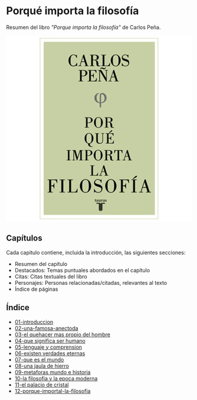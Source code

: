 # Porqué importa la filosofía

Resumen del libro *"Porque importa la filosofía"* de Carlos Peña.

![Portada Libro](./book_cover.png)

## Capítulos

Cada capitulo contiene, incluida la introducción, las siguientes secciones:
- Resumen del capítulo
- Destacados: Temas puntuales abordados en el capítulo
- Citas: Citas textuales del libro
- Personajes: Personas relacionadas/citadas, relevantes al texto
- Índice de páginas

## Índice

- [01-introduccion](./01-introduccion.md)
- [02-una-famosa-anectoda](./02-una-famosa-anecdota.md)
- [03-el quehacer mas propio del hombre](./03-el-quehacer-mas-propio-del-hombre.md)
- [04-que significa ser humano](./04-que-significa-ser-humano.md)
- [05-lenguaje y comprension](./05-lenguaje-y-compresion.md)
- [06-existen verdades eternas](./06-existen-verdades-eternas.md)
- [07-que es el mundo](./07-que-es-el-mundo.md)
- [08-una jaula de hierro](./08-una-jaula-de-hierro.md)
- [09-metaforas mundo e historia](./09-metaforas-mundo-historia.md)
- [10-la filosofia y la epoca moderna](./10-la-filosofia-y-la-epoca-moderna.md)
- [11-el palacio de cristal]()
- [12-porque-importal-la-filosofia]()